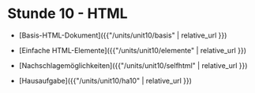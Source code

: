 # Stunde 10 - HTML

* [Basis-HTML-Dokument]({{"/units/unit10/basis" | relative_url }})

* [Einfache HTML-Elemente]({{"/units/unit10/elemente" | relative_url }})

* [Nachschlagemöglichkeiten]({{"/units/unit10/selfhtml" | relative_url }})

* [Hausaufgabe]({{"/units/unit10/ha10" | relative_url }})